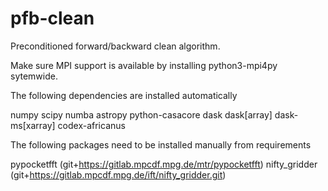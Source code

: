 # pfb-clean
Preconditioned forward/backward clean algorithm. 

Make sure MPI support is available by installing python3-mpi4py sytemwide.

The following dependencies are installed automatically

numpy
scipy
numba
astropy
python-casacore
dask
dask[array]
dask-ms[xarray]
codex-africanus

The following packages need to be installed manually from requirements

pypocketfft (git+https://gitlab.mpcdf.mpg.de/mtr/pypocketfft)
nifty_gridder (git+https://gitlab.mpcdf.mpg.de/ift/nifty_gridder.git)


